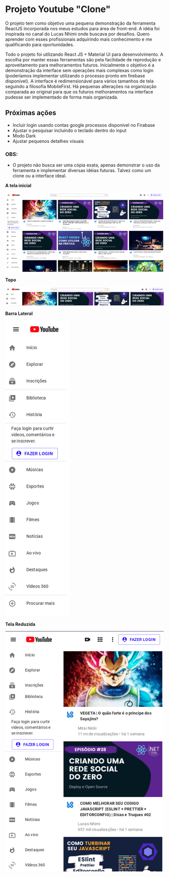 # Projeto Youtube "Clone"


O projeto tem como objetivo uma pequena demonstração da ferramenta
ReactJS incorporada nos meus estudos para área de front-end. A idéia foi inspirada no canal do Lucas Nhimi onde buscava por desafios. Quero aprender com esses profissionais adquirindo mais conhecimento e me qualificando para oportunidades.

Todo o projeto foi utilizando React JS + Material Ui para desenvolvimento. A escolha por manter essas ferramentas são pela facilidade de reprodução e aproveitamento para melhoramentos futuros. Inicialmente o objetivo é a demonstração da interface sem operações mais complexas como login (poderíamos implementar utilizando o processo pronto em firebase disponível). A interface é redimensionável para vários tamanhos de tela seguindo a filosofia MobileFirst. Há pequenas alterações na organização comparada ao original para que os futuros melhoramentos na interface pudesse ser implementado de forma mais organizada.

## Próximas ações

- Incluir login usando contas google processos disponível no Firabase
- Ajustar o pesquisar incluindo o teclado dentro do input
- Modo Dark
- Ajustar pequenos detalhes visuais

### OBS: 
- O projeto não busca ser uma cópia exata, apenas demonstrar o uso da ferramenta e implementar diversas idéias futuras. Talvez como um clone ou a interface ideal.

**A tela inicial**

![alt text](https://github.com/albsrocha/youtubeclone/blob/main/Print/Tela%20Completa.png)

**Topo**

![alt text](https://github.com/albsrocha/youtubeclone/blob/main/Print/Top.png)

**Barra Lateral**


![alt text](https://github.com/albsrocha/youtubeclone/blob/main/Print/BarraLateral.png)

**Tela Reduzida** 

![alt text](https://github.com/albsrocha/youtubeclone/blob/main/Print/Reduzido.png)
